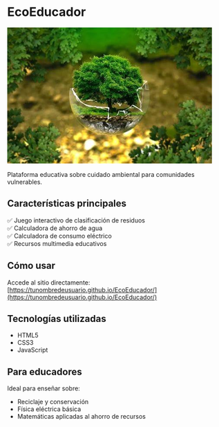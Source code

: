# EcoEducador

![Preview](images/ecologia.jpg)

Plataforma educativa sobre cuidado ambiental para comunidades vulnerables.

## Características principales
✅ Juego interactivo de clasificación de residuos  
✅ Calculadora de ahorro de agua  
✅ Calculadora de consumo eléctrico  
✅ Recursos multimedia educativos  

## Cómo usar
Accede al sitio directamente: [https://tunombredeusuario.github.io/EcoEducador/](https://tunombredeusuario.github.io/EcoEducador/)

## Tecnologías utilizadas
- HTML5
- CSS3
- JavaScript

## Para educadores
Ideal para enseñar sobre:
- Reciclaje y conservación
- Física eléctrica básica
- Matemáticas aplicadas al ahorro de recursos
